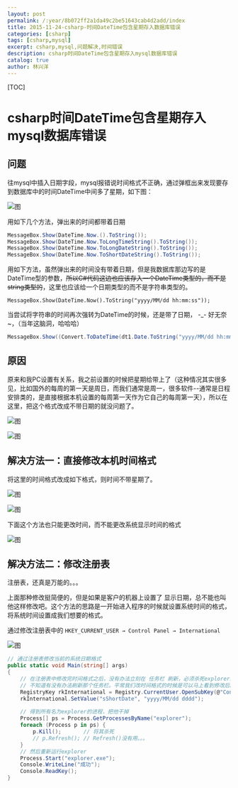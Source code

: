 ```yaml
---
layout: post
permalink: /:year/8b072ff2a1da49c2be51643cab4d2add/index
title: 2015-11-24-csharp-时间DateTime包含星期存入数据库错误
categories: [csharp]
tags: [csharp,mysql]
excerpt: csharp,mysql,问题解决,时间错误
description: csharp时间DateTime包含星期存入mysql数据库错误
catalog: true
author: 林兴洋
---
```




[TOC]



# csharp时间DateTime包含星期存入mysql数据库错误



## 问题

往mysql中插入日期字段，mysql报错说时间格式不正确，通过弹框出来发现要存到数据库中的时间DateTime中间多了星期，如下图：

![图](https://gitee.com/linxingyang/at-2020-10-02-image/raw/master/image/C-csharp/image/2015-11-24/01.png)

用如下几个方法，弹出来的时间都带着日期

```csharp
MessageBox.Show(DateTime.Now.().ToString());
MessageBox.Show(DateTime.Now.ToLongTimeString().ToString());
MessageBox.Show(DateTime.Now.ToLongDateString().ToString());
MessageBox.Show(DateTime.Now.ToShortDateString().ToString());
```



用如下方法，虽然弹出来的时间没有带着日期，但是我数据库那边写的是DateTime型的参数，~~所以C#代码这边也应该存入一个DateTime类型的，而不是string类型的~~，这里也应该给一个日期类型的而不是字符串类型的。

```
MessageBox.Show(DateTime.Now().ToString("yyyy/MM/dd hh:mm:ss"));
```



当尝试将字符串的时间再次强转为DateTime的时候，还是带了日期， -_-  好无奈~，（当年这脑洞，哈哈哈）

```csharp
MessageBox.Show((Convert.ToDateTime(dt1.Date.ToString("yyyy/MM/dd hh:mm:ss")).ToString()));
```



## 原因

原来和我PC设置有关系，我之前设置的时候把星期给带上了（这种情况其实很多见，比如国外的每周的第一天是周日，而我们通常是周一，很多软件--通常是日程安排类的，是直接根据本机设置的每周第一天作为它自己的每周第一天），所以在这里，把这个格式改成不带日期的就没问题了。

![图](https://gitee.com/linxingyang/at-2020-10-02-image/raw/master/image/C-csharp/image/2015-11-24/03.png)

![图](https://gitee.com/linxingyang/at-2020-10-02-image/raw/master/image/C-csharp/image/2015-11-24/04.png)





## 解决方法一：直接修改本机时间格式

将这里的时间格式改成如下格式，则时间不带星期了。

![图](https://gitee.com/linxingyang/at-2020-10-02-image/raw/master/image/C-csharp/image/2015-11-24/05.png)

![图](https://gitee.com/linxingyang/at-2020-10-02-image/raw/master/image/C-csharp/image/2015-11-24/06.png)



下面这个方法也只能更改时间，而不能更改系统显示时间的格式

![图](https://gitee.com/linxingyang/at-2020-10-02-image/raw/master/image/C-csharp/image/2015-11-24/07.png)



## 解决方法二：修改注册表

注册表，还真是万能的。。。

上面那种修改挺简便的，但是如果是客户的机器上设置了 显示日期，总不能也叫他这样修改吧。这个方法的思路是一开始进入程序的时候就设置系统时间的格式，将系统时间设置成我们想要的格式。

通过修改注册表中的   `HKEY_CURRENT_USER → Control Panel → International`



![图](https://gitee.com/linxingyang/at-2020-10-02-image/raw/master/image/C-csharp/image/2015-11-24/08.png)

```csharp
// 通过注册表修改当前的系统日期格式
public static void Main(string[] args)
{
    // 在注册表中修改完时间格式之后，没有办法立刻在 任务栏 刷新，必须杀死explorer进程，然后重新开启，才行。。。
    // 不知道有没有办法刷新那个任务栏。平常我们改时间格式的时候是可以马上看到修改后的效果的。。。
    RegistryKey rkInternational = Registry.CurrentUser.OpenSubKey(@"Control Panel\International", true);
    rkInternational.SetValue("sShortDate", "yyyy/MM/dd dddd");
    
    // 得到所有名为explorer的进程，把他干掉
    Process[] ps = Process.GetProcessesByName("explorer");
    foreach (Process p in ps) {
        p.Kill();       // 将其杀死
        // p.Refresh(); // Refresh()没有用。。。
    }
    // 然后重新运行explorer
    Process.Start("explorer.exe");
    Console.WriteLine("成功");
    Console.ReadKey();
}
```
